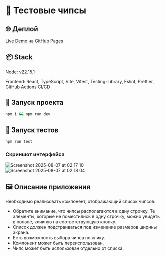 # 🍟 Тестовые чипсы

## 🌐 Деплой

[Live Demo на GitHub Pages](https://max-tetslav.github.io/chips/)

## 📦 Stack

Node: v22.15.1

Frontend: React, TypeScript, Vite, Vitest, Testing-Library, Eslint, Prettier, GitHub Actions CI/CD

## 🚀 Запуск проекта

```bash
npm i && npm run dev
```

## 🧪 Запуск тестов

```bash
npm run test
```

### Скриншот интерфейса

![Screenshot 2025-08-07 at 02 17 10](https://github.com/user-attachments/assets/5456257a-b9b2-4a25-9ced-02bfa034d73e)
![Screenshot 2025-08-07 at 02 18 04](https://github.com/user-attachments/assets/b88dffba-8e35-4935-9b02-9d53947140bd)

## 🖼️ Описание приложения

Необходимо реализовать компонент, отображающий список чипсов:

- Обратите внимание, что чипсы располагаются в одну строчку. Те элементы, которые не поместились в одну строчку, можно увидеть в попапе, кликнув на соответствующую кнопку.
- Список должен подстраиваться под изменение размеров ширины экрана.
- Есть возможность выбора чипса по клику.
- Компонент может быть переиспользован.
- Чипс может быть использован отдельно от списка.
